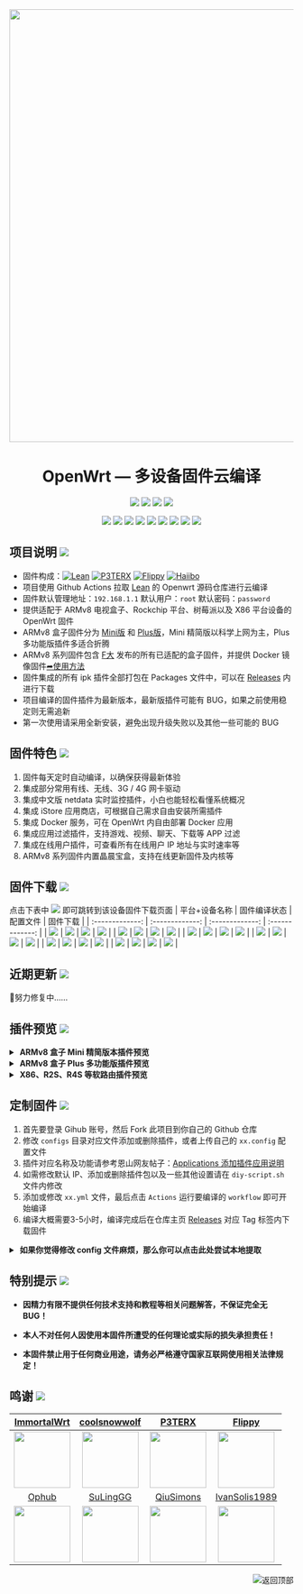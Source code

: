 <div align="center">
<img width="768" src="https://cdn.jsdelivr.net/gh/haiibo/OpenWrt/images/openwrt.png"/>
<h1>OpenWrt — 多设备固件云编译</h1>

<img src="https://img.shields.io/github/downloads/haiibo/OpenWrt/total.svg?style=for-the-badge&color=32C955"/>
<img src="https://img.shields.io/github/stars/haiibo/OpenWrt.svg?style=for-the-badge&color=orange"/>
<img src="https://img.shields.io/github/forks/haiibo/OpenWrt.svg?style=for-the-badge&color=ff69b4"/>
<img src="https://img.shields.io/github/license/haiibo/OpenWrt.svg?style=for-the-badge&color=blueviolet"/>

[![](https://img.shields.io/badge/-目录:-696969.svg)](#readme) [![](https://img.shields.io/badge/-项目说明-FFFFFF.svg)](#项目说明-) [![](https://img.shields.io/badge/-固件特色-FFFFFF.svg)](#固件特色-) [![](https://img.shields.io/badge/-固件下载-FFFFFF.svg)](#固件下载-) [![](https://img.shields.io/badge/-近期更新-FFFFFF.svg)](#近期更新-) [![](https://img.shields.io/badge/-插件预览-FFFFFF.svg)](#插件预览-) [![](https://img.shields.io/badge/-定制固件-FFFFFF.svg)](#定制固件-) [![](https://img.shields.io/badge/-特别提示-FFFFFF.svg)](#特别提示-) [![](https://img.shields.io/badge/-鸣谢-FFFFFF.svg)](#鸣谢-)
</div>


## 项目说明 [![](https://img.shields.io/badge/-项目基本介绍-FFFFFF.svg)](#项目说明-)
- 固件构成：[![Lean](https://img.shields.io/badge/Lede-Lean-ff69b4.svg?style=flat&logo=appveyor)](https://github.com/coolsnowwolf/lede) [![P3TERX](https://img.shields.io/badge/OpenWrt-P3TERX-blueviolet.svg?style=flat&logo=appveyor)](https://github.com/P3TERX/Actions-OpenWrt) [![Flippy](https://img.shields.io/badge/Package-Flippy-orange.svg?style=flat&logo=appveyor)](https://github.com/unifreq/openwrt_packit) [![Haiibo](https://img.shields.io/badge/Build-Haiibo-32C955.svg?style=flat&logo=appveyor)](https://github.com/haiibo/OpenWrt)
- 项目使用 Github Actions 拉取 [Lean](https://github.com/coolsnowwolf/lede) 的 Openwrt 源码仓库进行云编译
- 固件默认管理地址：`192.168.1.1` 默认用户：`root` 默认密码：`password`
- 提供适配于 ARMv8 电视盒子、Rockchip 平台、树莓派以及 X86 平台设备的 OpenWrt 固件
- ARMv8 盒子固件分为 [Mini版](https://github.com/haiibo/OpenWrt/releases/tag/ARMv8_MINI) 和 [Plus版](https://github.com/haiibo/OpenWrt/releases/tag/ARMv8_PLUS)，Mini 精简版以科学上网为主，Plus 多功能版插件多适合折腾
- ARMv8 系列固件包含 [F大](https://github.com/unifreq/openwrt_packit) 发布的所有已适配的盒子固件，并提供 Docker 镜像固件[➦使用方法](https://hub.docker.com/r/summary/openwrt-aarch64)
- 固件集成的所有 ipk 插件全部打包在 Packages 文件中，可以在 [Releases](https://github.com/haiibo/OpenWrt/releases) 内进行下载
- 项目编译的固件插件为最新版本，最新版插件可能有 BUG，如果之前使用稳定则无需追新
- 第一次使用请采用全新安装，避免出现升级失败以及其他一些可能的 BUG


## 固件特色 [![](https://img.shields.io/badge/-本项目固件特色-FFFFFF.svg)](#固件特色-)
1. 固件每天定时自动编译，以确保获得最新体验
2. 集成部分常用有线、无线、3G / 4G 网卡驱动
3. 集成中文版 netdata 实时监控插件，小白也能轻松看懂系统概况
4. 集成 iStore 应用商店，可根据自己需求自由安装所需插件
5. 集成 Docker 服务，可在 OpenWrt 内自由部署 Docker 应用
6. 集成应用过滤插件，支持游戏、视频、聊天、下载等 APP 过滤
7. 集成在线用户插件，可查看所有在线用户 IP 地址与实时速率等
8. ARMv8 系列固件内置晶晨宝盒，支持在线更新固件及内核等


## 固件下载 [![](https://img.shields.io/badge/-编译状态及下载链接-FFFFFF.svg)](#固件下载-)
点击下表中 [![](https://img.shields.io/badge/下载-链接-blueviolet.svg?style=flat&logo=hack-the-box)](https://github.com/haiibo/OpenWrt/releases) 即可跳转到该设备固件下载页面
| 平台+设备名称 | 固件编译状态 | 配置文件 | 固件下载 |
| :-------------: | :-------------: | :-------------: | :-------------: |
| [![](https://img.shields.io/badge/OpenWrt-X86_64位-32C955.svg?logo=openwrt)](https://github.com/Yenightx/OpenWrt/blob/main/.github/workflows/X86_64-OpenWrt.yml) | [![](https://github.com/Yenightx/OpenWrt/actions/workflows/X86_64-OpenWrt.yml/badge.svg)](https://github.com/Yenightx/OpenWrt/actions/workflows/X86_64-OpenWrt.yml) | [![](https://img.shields.io/badge/编译-配置-orange.svg?logo=apache-spark)](https://github.com/Yenightx/OpenWrt/blob/main/configs/x86_64.config) | [![](https://img.shields.io/badge/下载-链接-blueviolet.svg?logo=hack-the-box)](https://github.com/Yenightx/OpenWrt/releases/tag/X86_64) |
| [![](https://img.shields.io/badge/OpenWrt-ARMv8_Mini-32C955.svg?logo=openwrt)](https://github.com/Yenightx/OpenWrt/blob/main/.github/workflows/ARMv8-Mini-OpenWrt.yml) | [![](https://github.com/Yenightx/OpenWrt/actions/workflows/ARMv8-Mini-OpenWrt.yml/badge.svg)](https://github.com/Yenightx/OpenWrt/actions/workflows/ARMv8-Mini-OpenWrt.yml) | [![](https://img.shields.io/badge/编译-配置-orange.svg?logo=apache-spark)](https://github.com/Yenightx/OpenWrt/blob/main/configs/armv8-mini.config) | [![](https://img.shields.io/badge/下载-链接-blueviolet.svg?logo=hack-the-box)](https://github.com/Yenightx/OpenWrt/releases/tag/ARMv8_MINI) |
| [![](https://img.shields.io/badge/OpenWrt-ARMv8_Plus-32C955.svg?logo=openwrt)](https://github.com/Yenightx/OpenWrt/blob/main/.github/workflows/ARMv8-Plus-OpenWrt.yml) | [![](https://github.com/Yenightx/OpenWrt/actions/workflows/ARMv8-Plus-OpenWrt.yml/badge.svg)](https://github.com/Yenightx/OpenWrt/actions/workflows/ARMv8-Plus-OpenWrt.yml) | [![](https://img.shields.io/badge/编译-配置-orange.svg?logo=apache-spark)](https://github.com/Yenightx/OpenWrt/blob/main/configs/armv8-plus.config) | [![](https://img.shields.io/badge/下载-链接-blueviolet.svg?logo=hack-the-box)](https://github.com/Yenightx/OpenWrt/releases/tag/ARMv8_PLUS) |
| [![](https://img.shields.io/badge/OpenWrt-Rockchip_平台-32C955.svg?logo=openwrt)](https://github.com/Yenightx/OpenWrt/blob/main/.github/workflows/Rockchip-OpenWrt.yml) | [![](https://github.com/Yenightx/OpenWrt/actions/workflows/Rockchip-OpenWrt.yml/badge.svg)](https://github.com/Yenightx/OpenWrt/actions/workflows/Rockchip-OpenWrt.yml) | [![](https://img.shields.io/badge/编译-配置-orange.svg?logo=apache-spark)](https://github.com/Yenightx/OpenWrt/blob/main/configs/rockchip.config) | [![](https://img.shields.io/badge/下载-链接-blueviolet.svg?logo=hack-the-box)](https://github.com/Yenightx/OpenWrt/releases/tag/Rockchip) |
| [![](https://img.shields.io/badge/OpenWrt-树莓派_4B-32C955.svg?logo=openwrt)](https://github.com/Yenightx/OpenWrt/blob/main/.github/workflows/RaspberryPi4-OpenWrt.yml) | [![](https://github.com/Yenightx/OpenWrt/actions/workflows/RaspberryPi4-OpenWrt.yml/badge.svg)](https://github.com/Yenightx/OpenWrt/actions/workflows/RaspberryPi4-OpenWrt.yml) | [![](https://img.shields.io/badge/编译-配置-orange.svg?logo=apache-spark)](https://github.com/Yenightx/OpenWrt/blob/main/configs/rpi4.config) | [![](https://img.shields.io/badge/下载-链接-blueviolet.svg?logo=hack-the-box)](https://github.com/Yenightx/OpenWrt/releases/tag/RaspberryPi4) |
| [![](https://img.shields.io/badge/OpenWrt-树莓派_3B/3B+-32C955.svg?logo=openwrt)](https://github.com/Yenightx/OpenWrt/blob/main/.github/workflows/RaspberryPi3-OpenWrt.yml) | [![](https://github.com/Yenightx/OpenWrt/actions/workflows/RaspberryPi3-OpenWrt.yml/badge.svg)](https://github.com/Yenightx/OpenWrt/actions/workflows/RaspberryPi3-OpenWrt.yml) | [![](https://img.shields.io/badge/编译-配置-orange.svg?logo=apache-spark)](https://github.com/Yenightx/OpenWrt/blob/main/configs/rpi3.config) | [![](https://img.shields.io/badge/下载-链接-blueviolet.svg?logo=hack-the-box)](https://github.com/Yenightx/OpenWrt/releases/tag/RaspberryPi3) |


## 近期更新 [![](https://img.shields.io/badge/-近期固件更新-FFFFFF.svg)](#近期更新-)
🤣努力修复中……


## 插件预览 [![](https://img.shields.io/badge/-固件插件及功能预览-FFFFFF.svg)](#插件预览-)
<details>
<summary><b>&nbsp;ARMv8 盒子 Mini 精简版本插件预览</b></summary>
<br/>
<img src="https://cdn.jsdelivr.net/gh/haiibo/OpenWrt/images/mini.png"/>
</details>

<details>
<summary><b>&nbsp;ARMv8 盒子 Plus 多功能版插件预览</b></summary>
<br/>
<img src="https://cdn.jsdelivr.net/gh/haiibo/OpenWrt/images/plus.png"/>
</details>

<details>
<summary><b>&nbsp;X86、R2S、R4S 等软路由插件预览</b></summary>
<br/>
<details>
<summary><b>├── 状态</b></summary>
　├── 概况<br/>
　├── 防火墙<br/>
　├── 路由表<br/>
　├── 系统日志<br/>
　├── 内核日志<br/>
　├── 系统进程<br/>
　├── 实时信息<br/>
　├── 实时监控<br/>
　├── 在线用户<br/>
　├── WireGuard 状态<br/>
　├── 负载均衡<br/>
　└── 释放内存
</details>
<details>
<summary><b>├── 系统</b></summary>
　├── 系统<br/>
　├── 管理权<br/>
　├── TTYD 终端<br/>
　├── 软件包<br/>
　├── 启动项<br/>
　├── 计划任务<br/>
　├── 挂载点<br/>
　├── 磁盘管理<br/>
　├── 备份/升级<br/>
　├── 自定义命令<br/>
　├── 定时重启<br/>
　├── 文件传输<br/>
　├── Argon 主题设置<br/>
　├── 重启<br/>
　└── 关机
</details>
<details>
<summary><b>├── 服务</b></summary>
　├── PassWall<br/>
　├── PassWall2<br/>
　├── Hello World<br/>
　├── iKoolProxy 滤广告<br/>
　├── V2ray 服务器<br/>
　├── 广告屏蔽大师 Plus+<br/>
　├── ShadowSocksR Plus+<br/>
　├── AdGuard Home<br/>
　├── 应用过滤<br/>
　├── MosDNS<br/>
　├── 全能推送<br/>
　├── 微信推送<br/>
　├── 上网时间控制<br/>
　├── 解锁网易云灰色歌曲<br/>
　├── OpenClash<br/>
　├── 动态 DNS<br/>
　├── MultiSD_Lite<br/>
　├── SmartDNS<br/>
　├── 网络唤醒<br/>
　├── 迅雷快鸟<br/>
　├── Frps<br/>
　├── UU游戏加速器<br/>
　├── UPnP<br/>
　├── KMS 服务器<br/>
　├── AirPlay 2 音频接收<br/>
　├── udpxy<br/>
　├── Nps 内网穿透<br/>
　├── uHTTPd<br/>
　├── Frp 内网穿透<br/>
　└── MWAN3 分流助手
</details>
<details>
<summary><b>├── Docker</b></summary>
　├── 概览<br/>
　├── 容器<br/>
　├── 镜像<br/>
　├── 网络<br/>
　├── 存储卷<br/>
　├── 事件<br/>
　└── 设置
</details>
<details>
<summary><b>├── 网络存储</b></summary>
　├── 文件浏览器<br/>
　├── 可道云<br/>
　├── NFS 管理<br/>
　├── 微力同步<br/>
　├── Alist 文件列表<br/>
　├── qBittorrent<br/>
　├── USB 打印服务器<br/>
　├── 硬盘休眠<br/>
　├── 挂载 SMB 网络共享<br/>
　├── 网络共享<br/>
　├── FTP 服务器<br/>
　├── Rclone<br/>
　├── Aria2 配置<br/>
　├── miniDLNA<br/>
　└── Transmission
</details>
<details>
<summary><b>├── VPN</b></summary>
　├── N2N v2 VPN<br/>
　├── SoftEther VPN 服务器<br/>
　├── OpenVPN 服务器<br/>
　├── PPTP VPN 服务器<br/>
　├── IPSec VPN 服务器<br/>
　└── ZeroTier
</details>
<details>
<summary><b>├── 网络</b></summary>
　├── 接口<br/>
　├── DHCP/DNS<br/>
　├── 主机名<br/>
　├── IP/MAC 绑定<br/>
　├── 静态路由<br/>
　├── 防火墙<br/>
　├── 诊断<br/>
　├── Socat<br/>
　├── SQM QoS<br/>
　├── 网速控制<br/>
　├── 多线多拨<br/>
　├── 负载均衡<br/>
　└── Turbo ACC 网络加速
</details>
<details>
<summary><b>├── 带宽监控</b></summary>
　├── 显示<br/>
　├── 配置<br/>
　├── 备份<br/>
　├── 网速监控<br/>
　└── 实时流量监测
</details>
　└── <b>退出</b>
</details>


## 定制固件 [![](https://img.shields.io/badge/-项目基本编译教程-FFFFFF.svg)](#定制固件-)
1. 首先要登录 Gihub 账号，然后 Fork 此项目到你自己的 Github 仓库
2. 修改 `configs` 目录对应文件添加或删除插件，或者上传自己的 `xx.config` 配置文件
3. 插件对应名称及功能请参考恩山网友帖子：[Applications 添加插件应用说明](https://www.right.com.cn/forum/thread-3682029-1-1.html)
4. 如需修改默认 IP、添加或删除插件包以及一些其他设置请在 `diy-script.sh` 文件内修改
5. 添加或修改 `xx.yml` 文件，最后点击 `Actions` 运行要编译的 `workflow` 即可开始编译
6. 编译大概需要3-5小时，编译完成后在仓库主页 [Releases](https://github.com/haiibo/OpenWrt/releases) 对应 Tag 标签内下载固件
<details>
<summary><b>&nbsp;如果你觉得修改 config 文件麻烦，那么你可以点击此处尝试本地提取</b></summary>

1. 首先装好 Linux 系统，推荐 Debian 11 或 Ubuntu LTS

2. 安装编译依赖环境

   ```bash
   sudo apt update -y
   sudo apt full-upgrade -y
   sudo apt install -y ack antlr3 asciidoc autoconf automake autopoint binutils bison build-essential \
   bzip2 ccache cmake cpio curl device-tree-compiler fastjar flex gawk gettext gcc-multilib g++-multilib \
   git gperf haveged help2man intltool libc6-dev-i386 libelf-dev libglib2.0-dev libgmp3-dev libltdl-dev \
   libmpc-dev libmpfr-dev libncurses5-dev libncursesw5-dev libreadline-dev libssl-dev libtool lrzsz \
   mkisofs msmtp nano ninja-build p7zip p7zip-full patch pkgconf python2.7 python3 python3-pyelftools \
   libpython3-dev qemu-utils rsync scons squashfs-tools subversion swig texinfo uglifyjs upx-ucl unzip \
   vim wget xmlto xxd zlib1g-dev
   ```

3. 下载源代码，更新 feeds 并安装到本地

   ```bash
   git clone https://github.com/coolsnowwolf/lede
   cd lede
   ./scripts/feeds update -a
   ./scripts/feeds install -a
   ```

4. 复制 diy-script.sh 文件内所有内容到命令行，添加自定义插件和自定义设置

5. 命令行输入 `make menuconfig` 选择配置，选好配置后导出差异部分到 seed.config 文件

   ```bash
   make defconfig
   ./scripts/diffconfig.sh > seed.config
   ```

7. 命令行输入 `cat seed.config` 查看这个文件，也可以用文本编辑器打开

8. 复制 seed.config 文件内所有内容到 configs 目录对应文件中覆盖就可以了

   **如果看不懂编译界面可以参考 YouTube 视频：[软路由固件 OpenWrt 编译界面设置](https://www.youtube.com/watch?v=jEE_J6-4E3Y&list=WL&index=7)**
</details>


## 特别提示 [![](https://img.shields.io/badge/-个人免责声明-FFFFFF.svg)](#特别提示-)

- **因精力有限不提供任何技术支持和教程等相关问题解答，不保证完全无 BUG！**

- **本人不对任何人因使用本固件所遭受的任何理论或实际的损失承担责任！**

- **本固件禁止用于任何商业用途，请务必严格遵守国家互联网使用相关法律规定！**


## 鸣谢 [![](https://img.shields.io/badge/-跪谢各大佬-FFFFFF.svg)](#鸣谢-)
| [ImmortalWrt](https://github.com/immortalwrt) | [coolsnowwolf](https://github.com/coolsnowwolf) | [P3TERX](https://github.com/P3TERX) | [Flippy](https://github.com/unifreq) |
| :-------------: | :-------------: | :-------------: | :-------------: |
| <img width="100" src="https://avatars.githubusercontent.com/u/53193414"/> | <img width="100" src="https://avatars.githubusercontent.com/u/31687149"/> | <img width="100" src="https://avatars.githubusercontent.com/u/25927179"/> | <img width="100" src="https://avatars.githubusercontent.com/u/39355261"/> |
| [Ophub](https://github.com/ophub) | [SuLingGG](https://github.com/SuLingGG) | [QiuSimons](https://github.com/QiuSimons) | [IvanSolis1989](https://github.com/IvanSolis1989) |
| <img width="100" src="https://avatars.githubusercontent.com/u/68696949"/> | <img width="100" src="https://avatars.githubusercontent.com/u/22287562"/> | <img width="100" src="https://avatars.githubusercontent.com/u/45143996"/> | <img width="100" src="https://avatars.githubusercontent.com/u/44228691"/> |


<a href="#readme">
<img src="https://img.shields.io/badge/-返回顶部-FFFFFF.svg" title="返回顶部" align="right"/>
</a>
